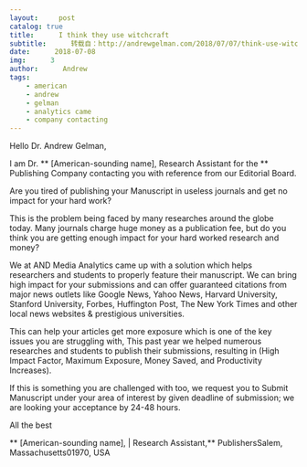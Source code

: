 ```yaml
---
layout:     post
catalog: true
title:      I think they use witchcraft
subtitle:      转载自：http://andrewgelman.com/2018/07/07/think-use-witchcraft/
date:      2018-07-08
img:      3
author:      Andrew
tags:
    - american
    - andrew
    - gelman
    - analytics came
    - company contacting
---
```


Hello Dr. Andrew Gelman,

I am Dr. ** [American-sounding name], Research Assistant for the ** Publishing Company contacting you with reference from our Editorial Board.

Are you tired of publishing your Manuscript in useless journals and get no impact for your hard work?

This is the problem being faced by many researches around the globe today. Many journals charge huge money as a publication fee, but do you think you are getting enough impact for your hard worked research and money?

We at AND Media Analytics came up with a solution which helps researchers and students to properly feature their manuscript. We can bring high impact for your submissions and can offer guaranteed citations from major news outlets like Google News, Yahoo News, Harvard University, Stanford University, Forbes, Huffington Post, The New York Times and other local news websites & prestigious universities.

This can help your articles get more exposure which is one of the key issues you are struggling with, This past year we helped numerous researches and students to publish their submissions, resulting in (High Impact Factor, Maximum Exposure, Money Saved, and Productivity Increases).

If this is something you are challenged with too, we request you to Submit Manuscript under your area of interest by given deadline of submission; we are looking your acceptance by 24-48 hours.

All the best

** [American-sounding name], | Research Assistant,** PublishersSalem, Massachusetts01970, USA
